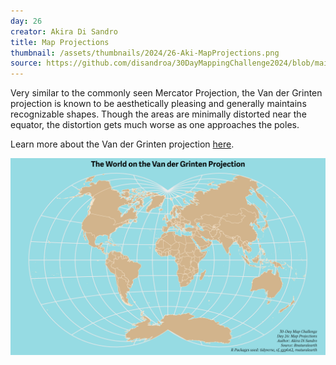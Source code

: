 ```yaml
---
day: 26
creator: Akira Di Sandro
title: Map Projections
thumbnail: /assets/thumbnails/2024/26-Aki-MapProjections.png
source: https://github.com/disandroa/30DayMappingChallenge2024/blob/main/scripts/Day26.R
---
```


Very similar to the commonly seen Mercator Projection, the Van der Grinten projection is known to be aesthetically pleasing and generally maintains recognizable shapes. Though the areas are minimally distorted near the equator, the distortion gets much worse as one approaches the poles.

Learn more about the Van der Grinten projection [here](https://en.wikipedia.org/wiki/Van_der_Grinten_projection).

![A world map in the Van der Grinten projection](assets/thumbnails/2024/26-Aki-MapProjections.png)